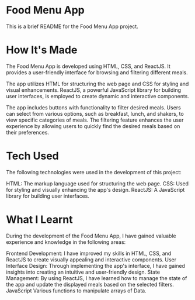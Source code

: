# Food Menu App

This is a brief README for the Food Menu App project.
# How It's Made

The Food Menu App is developed using HTML, CSS, and ReactJS. It provides a user-friendly interface for browsing and filtering different meals.

The app utilizes HTML for structuring the web page and CSS for styling and visual enhancements.
ReactJS, a powerful JavaScript library for building user interfaces, is employed to create dynamic and interactive components.

The app includes buttons with functionality to filter desired meals. Users can select from various options, such as breakfast, lunch, and shakers, to view specific categories of meals. The filtering feature enhances the user experience by allowing users to quickly find the desired meals based on their preferences.

# Tech Used

The following technologies were used in the development of this project:

HTML: The markup language used for structuring the web page.
CSS: Used for styling and visually enhancing the app's design.
ReactJS: A JavaScript library for building user interfaces.

# What I Learnt 

During the development of the Food Menu App, I have gained valuable experience and knowledge in the following areas:

Frontend Development: I have improved my skills in HTML, CSS, and ReactJS to create visually appealing and interactive components.
User Interface Design: Through implementing the app's interface, I have gained insights into creating an intuitive and user-friendly design.
State Management: By using ReactJS, I have learned how to manage the state of the app and update the displayed meals based on the selected filters.
JavaScript Various functions to manipulate arrays of Data.
